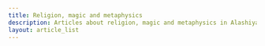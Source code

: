 ```yaml
---
title: Religion, magic and metaphysics
description: Articles about religion, magic and metaphysics in Alashiya.
layout: article_list
---
```


